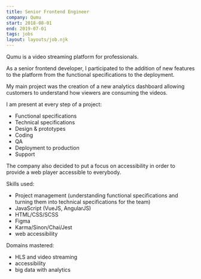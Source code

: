 ```yaml
---
title: Senior Frontend Engineer
company: Qumu
start: 2018-08-01
end: 2019-07-01
tags: jobs
layout: layouts/job.njk
---
```


Qumu is a video streaming platform for professionals.

As a senior frontend developer, I participated to the addition of new features to the platform from the functional specifications to the deployment.

My main project was the creation of a new analytics dashboard allowing customers to understand how viewers are consuming the videos.

I am present at every step of a project:
- Functional specifications
- Technical specifications
- Design & prototypes
- Coding
- QA
- Deployment to production
- Support

The company also decided to put a focus on accessibility in order to provide a web player accessible to everybody.

Skills used:
- Project management (understanding functional specifications and turning them into technical specifications for the team)
- JavaScript (VueJS, AngularJS)
- HTML/CSS/SCSS
- Figma
- Karma/Sinon/Chai/Jest
- web accessibility

Domains mastered:
- HLS and video streaming
- accessibility
- big data with analytics
